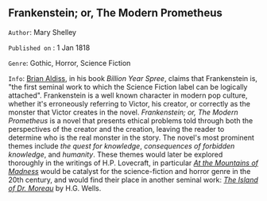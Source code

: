 ## Frankenstein; or, The Modern Prometheus
`Author`: Mary Shelley

`Published on` : 1 Jan 1818

`Genre`: Gothic, Horror, Science Fiction

`Info`: [Brian Aldiss](http://knarf.english.upenn.edu/Articles/aldiss.html), in his book *Billion Year Spree*, claims that Frankenstein is, "the first seminal work to which the Science Fiction label can be logically attached". Frankenstein is a well known character in modern pop culture, whether it's erroneously referring to Victor, his creator, or correctly as the monster that Victor creates in the novel. *Frankenstein; or, The Modern Prometheus* is a novel that presents ethical problems told through both the perspectives of the creator and the creation, leaving the reader to determine who is the real monster in the story. The novel's most prominent themes include *the quest for knowledge*, *consequences of forbidden knowledge*, and *humanity*. These themes would later be explored thoroughly in the writings of H.P. Lovecraft, in particular [*At the Mountains of Madness*](http://www.hplovecraft.com/writings/texts/fiction/mm.aspx) would be catalyst for the science-fiction and horror genre in the 20th century, and would find their place in another seminal work: [*The Island of Dr. Moreau*](https://www.gutenberg.org/files/159/159-h/159-h.htm) by H.G. Wells.